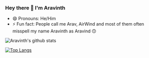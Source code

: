 ### Hey there 👋 I'm Aravinth

- 😄 Pronouns: He/Him
- ⚡ Fun fact: People call me Arav, AirWind and most of them often misspell my name Aravinth as Aravind 🙃

![Aravinth's github stats](https://github-readme-stats.vercel.app/api?username=theAravinthM&theme=radical&show_icons=true)

[![Top Langs](https://github-readme-stats.vercel.app/api/top-langs/?username=theAravinthM&layout=compact&theme=radical&show_icons=true)](https://github.com/theAravinthM/github-readme-stats)


<!-- COMMENTS (JUST IGNORE)-->

<!-- LANGUAGES USED (NOT COMPACT)
[![Top Langs](https://github-readme-stats.vercel.app/api/top-langs/?username=Aravinth437&theme=radical&show_icons=true)](https://github.com/Aravinth437/github-readme-stats)
-->


<!--
 TO ALIGN CARDS
<a href="https://github.com/anuraghazra/github-readme-stats">
  <img align="center" src="https://github-readme-stats.vercel.app/api/pin/?username=anuraghazra&repo=github-readme-stats" />
</a>
<a href="https://github.com/anuraghazra/convoychat">
  <img align="center" src="https://github-readme-stats.vercel.app/api/pin/?username=anuraghazra&repo=convoychat" />
</a>
-->


<!--
**Aravinth437/Aravinth437** is a ✨ _special_ ✨ repository because its `README.md` (this file) appears on your GitHub profile.

Here are some ideas to get you started:

- 🔭 I’m currently working on ...
- 🌱 I’m currently learning ...
- 👯 I’m looking to collaborate on ...
- 🤔 I’m looking for help with ...
- 💬 Ask me about ...
- 📫 How to reach me: ...
- 😄 Pronouns: ...
- ⚡ Fun fact: ...
-->


<!--
**theAravinthM/theAravinthM** is a ✨ _special_ ✨ repository because its `README.md` (this file) appears on your GitHub profile.

Here are some ideas to get you started:

- 🔭 I’m currently working on ...
- 🌱 I’m currently learning ...
- 👯 I’m looking to collaborate on ...
- 🤔 I’m looking for help with ...
- 💬 Ask me about ...
- 📫 How to reach me: ...
- 😄 Pronouns: ...
- ⚡ Fun fact: ...
-->
